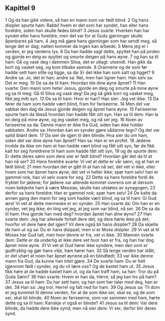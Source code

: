 ## Kapittel 9

1 Og da han gikk videre, så han en mann som var født blind.
2 Og hans disipler spurte ham: Rabbi! hvem er det som har syndet, han eller hans foreldre, siden han skulle fødes blind?
3 Jesus svarte: Hverken han har syndet eller hans foreldre, men det var for at Guds gjerninger skulle åpenbares på ham.
4 Jeg må gjøre hans gjerninger som har sendt meg, så lenge det er dag; natten kommer da ingen kan arbeide.
5 Mens jeg er i verden, er jeg verdens lys.
6 Da han hadde sagt dette, spyttet han på jorden og gjorde en deig av spyttet og smurte deigen på hans øyne.
7 og han sa til ham: Gå og vask deg i dammen Siloa, det er utlagt: utsendt. Han gikk da bort og vasket seg, og kom tilbake seende.
8 Grannene og de som før hadde sett ham sitte og tigge, sa da: Er det ikke han som satt og tigget?
9 Andre sa: Jo, det er han; andre sa: Nei, men han ligner ham. Han selv sa: Det er meg.
10 De sa da til ham: Hvordan ble dine øyne åpnet?
11 Han svarte: Den mann som heter Jesus, gjorde en deig og smurte på mine øyne og sa til meg: Gå til Siloa og vask deg! Da jeg så gikk bort og vasket meg, fikk jeg mitt syn.
12 De sa til ham: Hvor er han? Han sier: Jeg vet ikke.
13 Da fører de ham som hadde vært blind, fram for fariseerne.
14 Men det var sabbat den dag da Jesus gjorde deigen og åpnet hans øyne.
15 Fariseerne spurte ham da likeså hvordan han hadde fått sitt syn. Han sa til dem: Han la en deig på mine øyne, og jeg vasket meg, og nå ser jeg.
16 Noen av fariseerne sa da: Denne mann er ikke fra Gud, siden han ikke holder sabbaten. Andre sa: Hvordan kan en synder gjøre sådanne tegn? Og det var splid iblant dem.
17 Da sier de igjen til den blinde: Hva sier du om ham, siden det var dine øyne han åpnet? Han sa: Han er en profet.
18 Jødene trodde da ikke om ham at han hadde vært blind og fått sitt syn, før de fikk kalt for seg foreldrene til ham som hadde fått sitt syn,
19 og de spurte dem: Er dette deres sønn som dere sier er født blind? Hvordan går det da til at han nå ser?
20 Hans foreldre svarte: Vi vet at dette er vår sønn, og at han er født blind;
21 men hvordan det er gått til at han nå ser, det vet vi ikke, eller hvem som har åpnet hans øyne, det vet vi heller ikke; spør ham selv! han er gammel nok, han vil selv svare for seg.
22 Dette sa hans foreldre fordi de fryktet for jødene; for jødene var allerede kommet overens om at dersom noen bekjente ham å være Messias, skulle han utstøtes av synagogen;
23 derfor sa hans foreldre: Han er gammel nok; spør ham selv!
24 De kalte da annen gang den mann for seg som hadde vært blind, og sa til ham: Gi Gud ære! Vi vet at dette menneske er en synder.
25 Han svarte da: Om han er en synder, vet jeg ikke; én ting vet jeg, at jeg som var blind, nå ser.
26 De sa da til ham: Hva gjorde han med deg? hvordan åpnet han dine øyne?
27 Han svarte dem: Jeg har allerede fortalt dere det, og dere hørte ikke på det; hvorfor vil dere høre det igjen? Vil dere også bli hans disipler?
28 Da skjelte de ham ut og sa: Du er hans disippel, men vi er Mose disipler.
29 Vi vet at til Moses har Gud talt, men hvor denne er fra, vet vi ikke.
30 Mannen svarte dem: Dette er da underlig at ikke dere vet hvor han er fra, og han har dog åpnet mine øyne.
31 Vi vet at Gud hører ikke syndere, men den som er gudfryktig og gjør hans vilje, ham hører han.
32 Så lenge verden har stått, er det uhørt at noen har åpnet øynene på en blindfødt;
33 var ikke denne mann fra Gud, da kunne han intet gjøre.
34 De svarte ham: Du er helt igjennom født i synder, og du vil lære oss? Og de kastet ham ut.
35 Jesus fikk høre at de hadde kastet ham ut, og da han traff ham, sa han: Tror du på Guds Sønn?
36 Han svarte: Hvem er han da, Herre, så jeg kan tro på ham?
37 Jesus sa til ham: Du har sett ham; og han som her taler med deg, han er det.
38 Han sa: Jeg tror, Herre! og falt ned for ham.
39 Og Jesus sa: Til dom er jeg kommet til denne verden, for at de som ikke ser, skal se, og de som ser, skal bli blinde.
40 Noen av fariseerne, som var sammen med ham, hørte dette og sa til ham: Kanskje vi også er blinde?
41 Jesus sa til dem: Var dere blinde, da hadde dere ikke synd; men nå sier dere: Vi ser; derfor blir deres synd.
